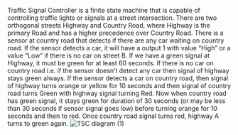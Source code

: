 Traffic Signal Controller is a finite state machine that is capable of controlling traffic lights or signals at a street intersection. There are two orthogonal streets Highway and Country Road, where Highway is the primary Road and has a higher precedence over Country Road. There is a sensor at country road that detects if there are any car waiting on country road. If the sensor detects a car, it will have a output 1 with value “High” or a value “Low” if there is no car on street B. If we have a green signal at Highway, it must be green for at least 60 seconds. If there is no car on country road i.e. if the sensor doesn’t detect any car then signal of highway stays green always. If the sensor detects a car on country road, then signal of highway turns orange or yellow for 10 seconds and then signal of country road turns Green with highway signal turning Red. Now when country road has green signal, it stays green for duration of 30 seconds (or may be less than 30 seconds if sensor signal goes low) before turning orange for 10 seconds and then to red. Once country road signal turns red, highway A turns to green again.
                                                 ![TSC diagram (1)](https://github.com/KeshavBaldeva/Traffic-Signal-Controller/assets/152970391/11322cf4-c44a-478c-808b-e8d7f6aed433)
